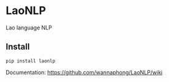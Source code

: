 # LaoNLP
Lao language NLP

## Install
```
pip install laonlp
```

Documentation: https://github.com/wannaphong/LaoNLP/wiki
